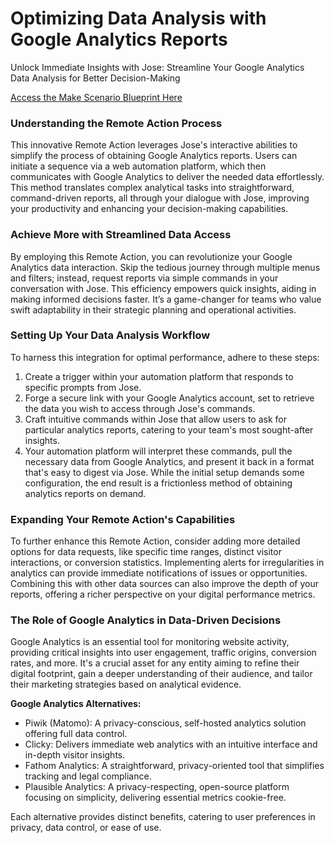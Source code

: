 Optimizing Data Analysis with Google Analytics Reports
=====================================================

Unlock Immediate Insights with Jose: Streamline Your Google Analytics Data Analysis for Better Decision-Making

[Access the Make Scenario Blueprint Here](https://v1.whalesyncusercontent.com/v1/58ca644a5fdcd091a2c112ba/c3eac52aa80c590a3ded8653/51a62f61c7903c1a2b2c08ec/-JOSE--Google-Analytics-reports.json)

### Understanding the Remote Action Process

This innovative Remote Action leverages Jose's interactive abilities to simplify the process of obtaining Google Analytics reports. Users can initiate a sequence via a web automation platform, which then communicates with Google Analytics to deliver the needed data effortlessly. This method translates complex analytical tasks into straightforward, command-driven reports, all through your dialogue with Jose, improving your productivity and enhancing your decision-making capabilities.

### Achieve More with Streamlined Data Access

By employing this Remote Action, you can revolutionize your Google Analytics data interaction. Skip the tedious journey through multiple menus and filters; instead, request reports via simple commands in your conversation with Jose. This efficiency empowers quick insights, aiding in making informed decisions faster. It’s a game-changer for teams who value swift adaptability in their strategic planning and operational activities.

### Setting Up Your Data Analysis Workflow

To harness this integration for optimal performance, adhere to these steps:

1.  Create a trigger within your automation platform that responds to specific prompts from Jose.
2.  Forge a secure link with your Google Analytics account, set to retrieve the data you wish to access through Jose's commands.
3.  Craft intuitive commands within Jose that allow users to ask for particular analytics reports, catering to your team's most sought-after insights.
4.  Your automation platform will interpret these commands, pull the necessary data from Google Analytics, and present it back in a format that's easy to digest via Jose. While the initial setup demands some configuration, the end result is a frictionless method of obtaining analytics reports on demand.

### Expanding Your Remote Action's Capabilities

To further enhance this Remote Action, consider adding more detailed options for data requests, like specific time ranges, distinct visitor interactions, or conversion statistics. Implementing alerts for irregularities in analytics can provide immediate notifications of issues or opportunities. Combining this with other data sources can also improve the depth of your reports, offering a richer perspective on your digital performance metrics.

### The Role of Google Analytics in Data-Driven Decisions

Google Analytics is an essential tool for monitoring website activity, providing critical insights into user engagement, traffic origins, conversion rates, and more. It's a crucial asset for any entity aiming to refine their digital footprint, gain a deeper understanding of their audience, and tailor their marketing strategies based on analytical evidence.

**Google Analytics Alternatives:**

*   Piwik (Matomo): A privacy-conscious, self-hosted analytics solution offering full data control.
*   Clicky: Delivers immediate web analytics with an intuitive interface and in-depth visitor insights.
*   Fathom Analytics: A straightforward, privacy-oriented tool that simplifies tracking and legal compliance.
*   Plausible Analytics: A privacy-respecting, open-source platform focusing on simplicity, delivering essential metrics cookie-free.

Each alternative provides distinct benefits, catering to user preferences in privacy, data control, or ease of use.
